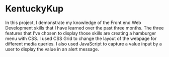 # KentuckyKup

In this project, I demonstrate my knowledge of the Front end Web Development skills that I have learned over the past three months. The three features that I’ve chosen to display those skills are creating a hamburger menu with CSS. I used CSS Grid to change the layout of the webpage for different media queries. I also used JavaScript to capture a value input by a user to display the value in an alert message.